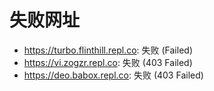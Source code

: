 # 失败网址
- https://turbo.flinthill.repl.co: 失败 (Failed)
- https://vi.zogzr.repl.co: 失败 (403
Failed)
- https://deo.babox.repl.co: 失败 (403
Failed)
